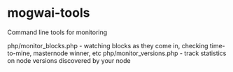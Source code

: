 # mogwai-tools
Command line tools for monitoring


php/monitor_blocks.php - watching blocks as they come in, checking time-to-mine, masternode winner, etc
php/monitor_versions.php - track statistics on node versions discovered by your node
